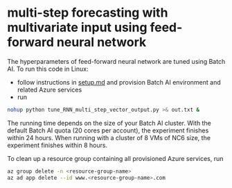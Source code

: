 # multi-step forecasting with multivariate input using feed-forward neural network

The hyperparameters of feed-forward neural network are tuned using Batch AI. To run this code in Linux:
* follow instructions in [setup.md](./setup.md) and provision Batch AI environment and related Azure services
* run
```bash
nohup python tune_RNN_multi_step_vector_output.py >& out.txt &
```

The running time depends on the size of your Batch AI cluster. With the default Batch AI quota (20 cores per account), the experiment finishes 
within 24 hours. When running with a cluster of 8 VMs of NC6 size, the experiment finishes within 8 hours.

To clean up a resource group containing all provisioned Azure services, run
```bash
az group delete -n <resource-group-name>     
az ad app delete --id www.<resource-group-name>.com
```

